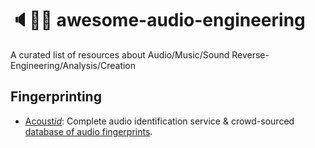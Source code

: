 # 🔈👨‍🔬 awesome-audio-engineering

A curated list of resources about Audio/Music/Sound Reverse-Engineering/Analysis/Creation

## Fingerprinting

* [Acoust*id*](https://acoustid.org/): Complete audio identification service & crowd-sourced [database of audio fingerprints](https://acoustid.org/database).
